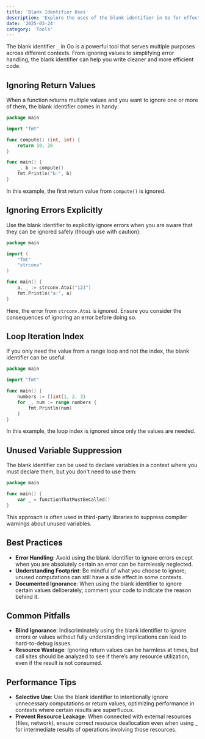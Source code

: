 ```yaml
---
title: 'Blank Identifier Uses'
description: 'Explore the uses of the blank identifier in Go for effective coding and error handling'
date: '2025-03-24'
category: 'Tools'
---
```


The blank identifier `_` in Go is a powerful tool that serves multiple purposes across different contexts. From ignoring values to simplifying error handling, the blank identifier can help you write cleaner and more efficient code.

## Ignoring Return Values

When a function returns multiple values and you want to ignore one or more of them, the blank identifier comes in handy:

```go
package main

import "fmt"

func compute() (int, int) {
	return 10, 20
}

func main() {
	_, b := compute()
	fmt.Println("b:", b)
}
```

In this example, the first return value from `compute()` is ignored.

## Ignoring Errors Explicitly

Use the blank identifier to explicitly ignore errors when you are aware that they can be ignored safely (though use with caution):

```go
package main

import (
	"fmt"
	"strconv"
)

func main() {
	a, _ := strconv.Atoi("123")
	fmt.Println("a:", a)
}
```

Here, the error from `strconv.Atoi` is ignored. Ensure you consider the consequences of ignoring an error before doing so.

## Loop Iteration Index

If you only need the value from a range loop and not the index, the blank identifier can be useful:

```go
package main

import "fmt"

func main() {
	numbers := []int{1, 2, 3}
	for _, num := range numbers {
		fmt.Println(num)
	}
}
```

In this example, the loop index is ignored since only the values are needed.

## Unused Variable Suppression

The blank identifier can be used to declare variables in a context where you must declare them, but you don't need to use them:

```go
package main

func main() {
	var _ = functionThatMustBeCalled()
}
```

This approach is often used in third-party libraries to suppress compiler warnings about unused variables.

## Best Practices

- **Error Handling**: Avoid using the blank identifier to ignore errors except when you are absolutely certain an error can be harmlessly neglected.
- **Understanding Footprint**: Be mindful of what you choose to ignore; unused computations can still have a side effect in some contexts.
- **Documented Ignorance**: When using the blank identifier to ignore certain values deliberately, comment your code to indicate the reason behind it.

## Common Pitfalls

- **Blind Ignorance**: Indiscriminately using the blank identifier to ignore errors or values without fully understanding implications can lead to hard-to-debug issues.
- **Resource Wastage**: Ignoring return values can be harmless at times, but call sites should be analyzed to see if there’s any resource utilization, even if the result is not consumed.

## Performance Tips

- **Selective Use**: Use the blank identifier to intentionally ignore unnecessary computations or return values, optimizing performance in contexts where certain results are superfluous.
- **Prevent Resource Leakage**: When connected with external resources (files, network), ensure correct resource deallocation even when using _ for intermediate results of operations involving those resources.
